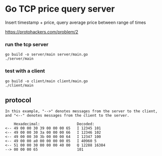 # Go TCP price query server

Insert timestamp + price, query average price between range of times

https://protohackers.com/problem/2

### run the tcp server
```
go build -o server/main server/main.go
./server/main
```

### test with a client
```
go build -o client/main client/main.go
./client/main
```

## protocol

```
In this example, "-->" denotes messages from the server to the client, and "<--" denotes messages from the client to the server.

    Hexadecimal:                 Decoded:
<-- 49 00 00 30 39 00 00 00 65   I 12345 101
<-- 49 00 00 30 3a 00 00 00 66   I 12346 102
<-- 49 00 00 30 3b 00 00 00 64   I 12347 100
<-- 49 00 00 a0 00 00 00 00 05   I 40960 5
<-- 51 00 00 30 00 00 00 40 00   Q 12288 16384
--> 00 00 00 65                  101
```